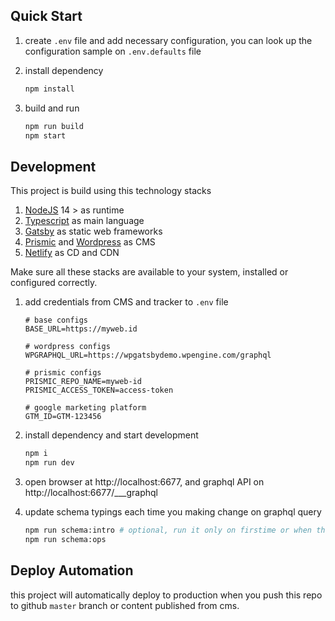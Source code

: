 ## Quick Start

1. create `.env` file and add necessary configuration, you can look up the configuration sample on `.env.defaults` file

1. install dependency

    ```bash
    npm install
    ```

1. build and run

    ```bash
    npm run build
    npm start
    ```

## Development

This project is build using this technology stacks

1. [NodeJS](https://nodejs.org/) 14 > as runtime
1. [Typescript](https://www.typescriptlang.org/) as main language
1. [Gatsby](https://www.gatsbyjs.com/) as static web frameworks
1. [Prismic](https://prismic.io/) and [Wordpress](https://wordpress.org/) as CMS
1. [Netlify](https://www.netlify.com/) as CD and CDN

Make sure all these stacks are available to your system, installed or configured correctly.

1. add credentials from CMS and tracker to `.env` file

    ```env
    # base configs
    BASE_URL=https://myweb.id

    # wordpress configs
    WPGRAPHQL_URL=https://wpgatsbydemo.wpengine.com/graphql

    # prismic configs
    PRISMIC_REPO_NAME=myweb-id
    PRISMIC_ACCESS_TOKEN=access-token

    # google marketing platform
    GTM_ID=GTM-123456
    ```

1. install dependency and start development

    ```bash
    npm i
    npm run dev
    ```
1. open browser at http://localhost:6677, and graphql API on http://localhost:6677/___graphql

1. update schema typings each time you making change on graphql query

    ```bash
    npm run schema:intro # optional, run it only on firstime or when there is change on gatsby config
    npm run schema:ops
    ```

## Deploy Automation

this project will automatically deploy to production when you push this repo to github `master` branch or content published from cms.
